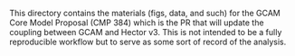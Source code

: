 This directory contains the materials (figs, data, and such) for the GCAM Core Model Proposal (CMP 384)
which is the PR that will update the coupling between GCAM and Hector v3. This is not intended to be a fully 
reproducible workflow but to serve as some sort of record of the analysis. 
